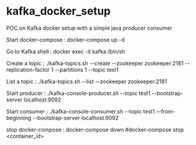 # kafka_docker_setup
POC on Kafka docker setup with a simple java producer consumer


Start docker-compose :
docker-compose up -d

Go to Kafka shell :
docker exec -it kafka /bin/sh

Create a topic :
./kafka-topics.sh --create --zookeeper zookeeper:2181 --replication-factor 1 --partitions 1 --topic test1

List a topic :
./kafka-topics.sh --list --zookeeper zookeeper:2181

Start producer :
./kafka-console-producer.sh --topic test1 --bootstrap-server localhost:9092

Start consumer :
./kafka-console-consumer.sh --topic test1 --from-beginning --bootstrap-server localhost:9092

stop docker-compose :
docker-compose down
#docker-compose stop <container_id>

